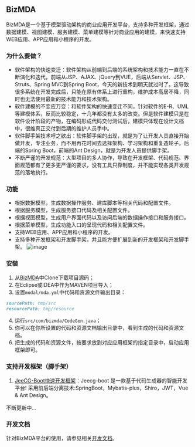 ## BizMDA
BizMDA是一个基于模型驱动架构的商业应用开发平台，支持多种开发框架，通过数据建模、视图建模、服务建模、菜单建模等针对商业应用的建模，来快速支持WEB应用、APP应用和小程序的开发。

### 为什么要做？
* 软件架构的快速变迁：软件架构从前端到后端的系统架构和技术能力一直在不断演化和迭代，前端从JSP、AJAX、jQuery到VUE，后端从Servlet、JSP、Struts、Spring MVC到Spring Boot，今天的新技术到明天就过时了。这导致很多系统在开发完成后，只能在原有体系上进行重构，维护成本高居不降，同时也无法使用最新的技术能力和技术架构。
* 软件建模的不变应万变：和软件架构的快速变迁不同，针对软件的E-R、UML等建模体系，反而比较稳定，十几年都没有太多的改变。但是软件建模只是在软件设计阶段的产物，在编码形成代码交付测试后，建模只体现在设计文档中，很维真正交付到后期的维护人员手中。
* 软件脚手架技术呼之欲出：软件脚手架的出现，就是为了让开发人员直接开始做开发，专注业务，而不用再花时间去选择架构、学习架构和重复造轮子。后端的Spring Boot，前端的Ant Design，就是为开发人员提供脚手架。
* 不断严谨的开发规范：大型项目的多人协作，导致在开发框架、代码规范、界面规范都有了更多更严谨的要求，没有工具只靠制度，并不能实现各类开发规范的落地执行。

### 功能
* 根据数据模型，生成数据操作服务、建库脚本等相关代码和配置文件。
* 根据服务模型，生成服务接口代码及相关配置文件。
* 根据视图模型，生成用户界面代码以及访问后端的数据操作接口和服务接口。
* 根据菜单模型，生成功能入口的呈现代码和相关配置文件。
* 支持WEB应用、APP应用和小程序的开发。
* 支持多种开发框架和开发脚手架，并且能方便扩展到新的开发框架和开发脚手架。
![image](https://www.bizmda.com/pic/readme-1.jpg)

### 安装
1. 从[BizMDA](https://github.com/szhengye/BizMDA)中Clone下载项目源码；
2. 在Eclipse或IDEA中作为MAVEN项目导入；
3. 设置```modal/mda.yml```中代码和资源文件输出目录：
```markdown
sourcePath: tmp/src
resourcePath: tmp/resource
```
4. 运行```src/com/bizmda/CodeGen.java```；
5. 你可以在你所设置的代码和资源文档输出目录中，看到生成的代码和资源文档。
6. 把生成的代码和资源文件，按要求放到对应应用框架的指定目录中，启动应用框架即可。
### 支持开发框架（脚手架）
1. [JeeCG-Boot快速开发框架](https://github.com/zhangdaiscott/jeecg-boot)：Jeecg-boot 是一款基于代码生成器的智能开发平台! 采用前后端分离技术:SpringBoot，Mybatis-plus，Shiro，JWT，Vue & Ant Design。

不断更新中...

### 开发文档

针对BizMDA平台的使用，请参见相关[开发文档](https://bizmda.gitbook.io/bizmda/)。
